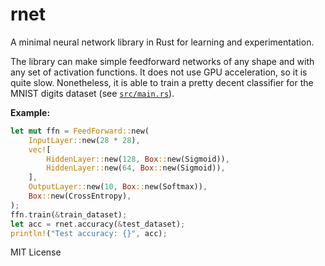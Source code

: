 # rnet

A minimal neural network library in Rust for learning and experimentation.

The library can make simple feedforward networks of any shape and with any set of activation functions. It does not use GPU acceleration, so it is quite slow. Nonetheless, it is able to train a pretty decent classifier for the MNIST digits dataset (see [`src/main.rs`](src/main.rs)).

**Example:**

```rust
let mut ffn = FeedForward::new(
    InputLayer::new(28 * 28),
    vec![
        HiddenLayer::new(128, Box::new(Sigmoid)),
        HiddenLayer::new(64, Box::new(Sigmoid)),
    ],
    OutputLayer::new(10, Box::new(Softmax)),
    Box::new(CrossEntropy),
);
ffn.train(&train_dataset);
let acc = rnet.accuracy(&test_dataset);
println!("Test accuracy: {}", acc);
```

MIT License
